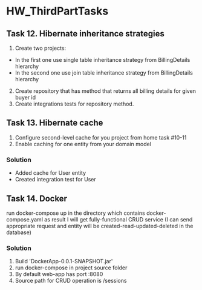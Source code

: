 # HW_ThirdPartTasks
## Task 12. Hibernate inheritance strategies
1. Create two projects:
  - In the first one use single table inheritance strategy from BillingDetails hierarchy
  - In the second one use join table inheritance strategy from BillingDetails hierarchy
2. Create repository that has method that returns all billing details for given buyer id
3. Create integrations tests for repository method.

## Task 13. Hibernate cache
1. Configure second-level cache for you project from home task #10-11
2. Enable caching for one entity from your domain model

### Solution
- Added cache for User entity
- Created integration test for User

## Task 14. Docker
run docker-compose up in the directory which contains docker-compose.yaml as result I will get fully-functional CRUD service (I can send appropriate request and entity will be created-read-updated-deleted in the database)

### Solution
1. Build 'DockerApp-0.0.1-SNAPSHOT.jar'
2. run docker-compose in project source folder
3. By default web-app has port :8080
4. Source path for CRUD operation is /sessions
